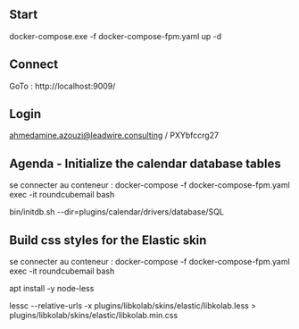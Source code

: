 ## Start

docker-compose.exe -f docker-compose-fpm.yaml  up -d

## Connect  

GoTo : http://localhost:9009/

## Login 

ahmedamine.azouzi@leadwire.consulting  /   PXYbfccrg27

## Agenda - Initialize the calendar database tables

se connecter au conteneur : docker-compose -f docker-compose-fpm.yaml exec -it roundcubemail bash

bin/initdb.sh --dir=plugins/calendar/drivers/database/SQL

## Build css styles for the Elastic skin

se connecter au conteneur : docker-compose -f docker-compose-fpm.yaml exec -it roundcubemail bash

apt install -y node-less

lessc --relative-urls -x plugins/libkolab/skins/elastic/libkolab.less > plugins/libkolab/skins/elastic/libkolab.min.css
